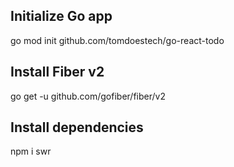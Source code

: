 ## Initialize Go app

go mod init github.com/tomdoestech/go-react-todo

## Install Fiber v2

go get -u github.com/gofiber/fiber/v2

## Install dependencies

npm i swr
